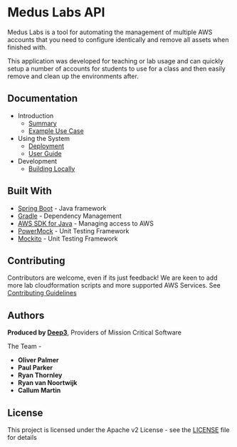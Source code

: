 # Medus Labs API

Medus Labs is a tool for automating the management of multiple AWS accounts that you need to configure identically and remove all assets when finished with.

This application was developed for teaching or lab usage and can quickly setup a number of accounts for students to use for a class and then easily remove and clean up the environments after. 

## Documentation

* Introduction
    * [Summary](documentation/SUMMARY.md)
    * [Example Use Case](documentation/USECASE.md)
* Using the System
    * [Deployment](documentation/DEPLOYMENT.md)
    * [User Guide](documentation/USERGUIDE.md)
* Development
    * [Building Locally](documentation/BUILDING.md)
  

## Built With

* [Spring Boot](https://spring.io/projects/spring-boot) - Java framework
* [Gradle](https://gradle.org/) - Dependency Management
* [AWS SDK for Java](https://aws.amazon.com/sdk-for-java/) - Managing access to AWS
* [PowerMock](https://github.com/powermock/powermock) - Unit Testing Framework
* [Mockito](https://site.mockito.org/) - Unit Testing Framework

## Contributing

Contributors are welcome, even if its just feedback! We are keen to add more lab cloudformation scripts and more supported AWS Services.
See [Contributing Guidelines](CONTRIBUTING.md)

## Authors

**Produced by [Deep3](https://deep3.co.uk/)**, Providers of Mission Critical Software

The Team -

* **Oliver Palmer** 
* **Paul Parker**
* **Ryan Thornley**
* **Ryan van Noortwijk**
* **Callum Martin**

## License

This project is licensed under the Apache v2 License - see the [LICENSE](LICENSE) file for details
